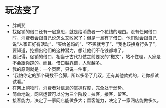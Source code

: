 # 玩法变了
- 胖胡斐
- 找促销的借口还有一层意思，就是给消费者一个花钱的理由。没有任何借口时，消费者会跟自己说怎么又败家了；但是一旦有了借口，他们就会跟自己说“人家正好有活动”、“买给爸妈的”、“不买就亏了”、“我也该换身行头了”。要知道，挖掘出他们的这种潜力，想让他们不花钱都难了。
- 要记得，促销的借口，相当于古代打仗之前要发的“檄文”，站不住理，人家是不会跟你跑的。而且，借口越靠谱，人就越多。
- 我的原则就是：一个页面，只说一件事。
- “我怕你定的那个码数不合脚，所以多带了几双，还有其他款式的，让你都试试看。”
- 在网上购物时，消费者对信息的掌握程度，完全处于弱势。
- 简单地说，网店运营可以分为三个阶段：拉客，接客，留客。
- 接客能力，决定了一家网店能做多大；留客能力，决定了一家网店能做多久。

